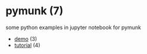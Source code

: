 # pymunk (7)
some python examples in jupyter notebook for pymunk

+ [demo](demo/README.md) (3)
+ [tutorial](tutorial/README.md) (4)
